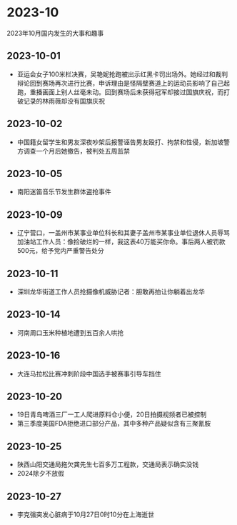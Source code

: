 # 2023-10
2023年10月国内发生的大事和趣事
## 2023-10-01
* 亚运会女子100米栏决赛，吴艳妮抢跑被出示红黑卡罚出场外。她经过和裁判辩论回到赛场再次进行比赛，申诉理由是怪隔壁赛道上的运动员影响了自己起跑，重播画面上别人丝毫未动。回到赛场后未获得冠军却接过国旗庆祝，而打破记录的林雨薇却没有国旗庆祝
## 2023-10-02
* 中国籍女留学生和男友深夜吵架后报警诬告男友殴打、拘禁和性侵，新加坡警方调查一个月后她撤告，被判处五周监禁
## 2023-10-05
* 南阳迷笛音乐节发生群体盗抢事件
## 2023-10-09
* 辽宁营口，一盖州市某事业单位科长和其妻子盖州市某事业单位退休人员辱骂加油站工作人员：像捡破烂的一样，我这表40万能买你命。事后两人被罚款500元，给予党内严重警告处分
## 2023-10-11
* 深圳龙华街道工作人员抢摄像机威胁记者：胆敢再拍让你躺着出龙华
## 2023-10-14
* 河南周口玉米种植地遭到五百余人哄抢
## 2023-10-16
* 大连马拉松比赛冲刺阶段中国选手被赛事引导车挡住
## 2023-10-20
* 19日青岛啤酒三厂一工人爬进原料仓小便，20日拍摄视频者已被控制
* 第三季度美国FDA拒绝进口部分产品，其中多种产品疑似含有三聚氰胺
## 2023-10-25
* 陕西山阳交通局拖欠龚先生七百多万工程款，交通局表示确实没钱
* 2024除夕不放假
## 2023-10-27
* 李克强突发心脏病于10月27日0时10分在上海逝世
